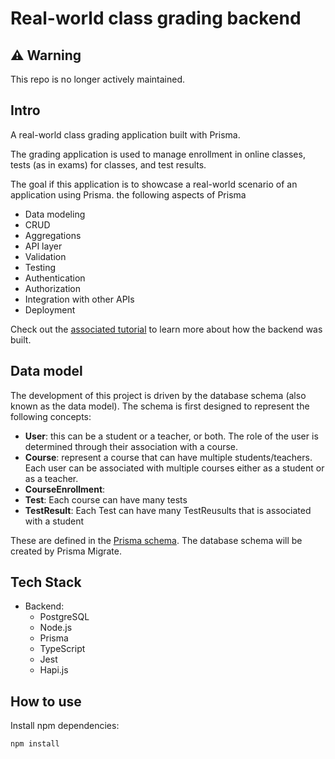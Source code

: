 # Real-world class grading backend

## ⚠️ Warning

This repo is no longer actively maintained.

## Intro

A real-world class grading application built with Prisma.

The grading application is used to manage enrollment in online classes, tests (as in exams) for classes, and test results.

The goal if this application is to showcase a real-world scenario of an application using Prisma. the following aspects of Prisma
- Data modeling
- CRUD
- Aggregations
- API layer
- Validation
- Testing
- Authentication
- Authorization
- Integration with other APIs
- Deployment

Check out the [associated tutorial](https://www.prisma.io/blog/modern-backend-1-tsjs1ps7kip1/) to learn more about how the backend was built.

## Data model

The development of this project is driven by the database schema (also known as the data model).
The schema is first designed to represent the following concepts:

- **User**: this can be a student or a teacher, or both. The role of the user is determined through their association with a course.
- **Course**: represent a course that can have multiple students/teachers. Each user can be associated with multiple courses either as a student or as a teacher.
- **CourseEnrollment**: 
- **Test**: Each course can have many tests
- **TestResult**: Each Test can have many TestReusults that is associated with a student

These are defined in the [Prisma schema](./prisma/schema.prisma).
The database schema will be created by Prisma Migrate.

## Tech Stack

- Backend:
  - PostgreSQL
  - Node.js
  - Prisma
  - TypeScript
  - Jest
  - Hapi.js

## How to use

Install npm dependencies:

```
npm install
```
